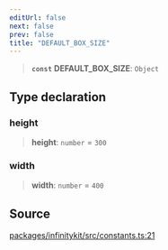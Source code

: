 ```yaml
---
editUrl: false
next: false
prev: false
title: "DEFAULT_BOX_SIZE"
---
```


> **`const`** **DEFAULT\_BOX\_SIZE**: `Object`

## Type declaration

### height

> **height**: `number` = `300`

### width

> **width**: `number` = `400`

## Source

[packages/infinitykit/src/constants.ts:21](https://github.com/nodenogg-in/alpha-p2p/blob/e7369be/packages/infinitykit/src/constants.ts#L21)
